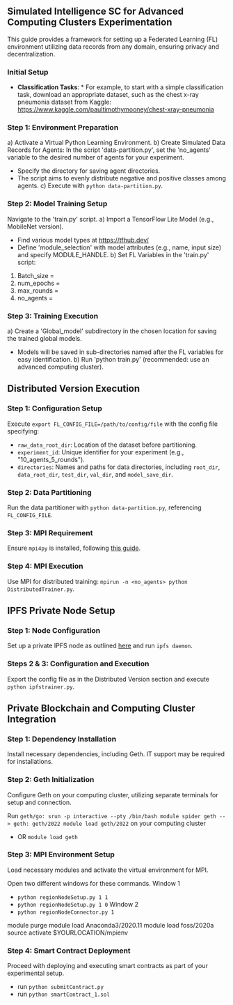 ## Simulated Intelligence SC for Advanced Computing Clusters Experimentation

This guide provides a framework for setting up a Federated Learning (FL) environment utilizing data records from any domain, ensuring privacy and decentralization.

### Initial Setup

- **Classification Tasks**: * For example, to start with a simple classification task, download an appropriate dataset, such as the chest x-ray pneumonia dataset from Kaggle: https://www.kaggle.com/paultimothymooney/chest-xray-pneumonia

### Step 1: Environment Preparation
a) Activate a Virtual Python Learning Environment.
b) Create Simulated Data Records for Agents: In the script 'data-partition.py', set the 'no_agents' variable to the desired number of agents for your experiment.
   - Specify the directory for saving agent directories.
   - The script aims to evenly distribute negative and positive classes among agents.
c) Execute with `python data-partition.py`.

### Step 2: Model Training Setup
Navigate to the 'train.py' script.
a) Import a TensorFlow Lite Model (e.g., MobileNet version).
   - Find various model types at https://tfhub.dev/
   - Define 'module_selection' with model attributes (e.g., name, input size) and specify MODULE_HANDLE.
b) Set FL Variables in the 'train.py' script:
   1. Batch_size =
   2. num_epochs =
   3. max_rounds =
   4. no_agents =

### Step 3: Training Execution
a) Create a 'Global_model' subdirectory in the chosen location for saving the trained global models.
   - Models will be saved in sub-directories named after the FL variables for easy identification.
b) Run 'python train.py' (recommended: use an advanced computing cluster).

## Distributed Version Execution
### Step 1: Configuration Setup
Execute `export FL_CONFIG_FILE=/path/to/config/file` with the config file specifying:
   - `raw_data_root_dir`: Location of the dataset before partitioning.
   - `experiment_id`: Unique identifier for your experiment (e.g., "10_agents_5_rounds").
   - `directories`: Names and paths for data directories, including `root_dir`, `data_root_dir`, `test_dir`, `val_dir`, and `model_save_dir`.

### Step 2: Data Partitioning
Run the data partitioner with `python data-partition.py`, referencing `FL_CONFIG_FILE`.

### Step 3: MPI Requirement
Ensure `mpi4py` is installed, following [this guide](https://www.arc.ox.ac.uk/using-python-mpi-arc).

### Step 4: MPI Execution
Use MPI for distributed training: `mpirun -n <no_agents> python DistributedTrainer.py`.

## IPFS Private Node Setup
### Step 1: Node Configuration
Set up a private IPFS node as outlined [here](https://labs.eleks.com/2019/03/ipfs-network-data-replication.html) and run `ipfs daemon`.

### Steps 2 & 3: Configuration and Execution
Export the config file as in the Distributed Version section and execute `python ipfstrainer.py`.

## Private Blockchain and Computing Cluster Integration
### Step 1: Dependency Installation
Install necessary dependencies, including Geth. IT support may be required for installations.

### Step 2: Geth Initialization
Configure Geth on your computing cluster, utilizing separate terminals for setup and connection.

Run `geth/go:
srun -p interactive --pty /bin/bash
module spider geth --> geth: geth/2022
module load geth/2022` on your computing cluster
* OR `module load geth` 

### Step 3: MPI Environment Setup
Load necessary modules and activate the virtual environment for MPI.

Open two different windows for these commands.
Window 1
* `python regionNodeSetup.py 1 1`
* `python regionNodeSetup.py 1 0`
Window 2
* `python regionNodeConnector.py 1`

module purge
module load Anaconda3/2020.11
module load foss/2020a
source activate $YOURLOCATION/mpienv

### Step 4: Smart Contract Deployment
Proceed with deploying and executing smart contracts as part of your experimental setup.
* run `python submitContract.py`
* run `python smartContract_1.sol`
